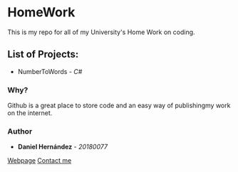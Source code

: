 # HomeWork 
This is my repo for all of my University's Home Work on coding. 


## List of Projects:

- NumberToWords - *C#*

### Why?

Github is a great place to store code and an easy way of publishingmy work on the internet.

### Author
* **Daniel Hernández** - *20180077*

[Webpage](https://www.sdanisnowman.com)
[Contact me](mailto:danielernesto@ufm.edu)